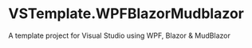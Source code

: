 # VSTemplate.WPFBlazorMudblazor
A template project for Visual Studio using WPF, Blazor &amp; MudBlazor
